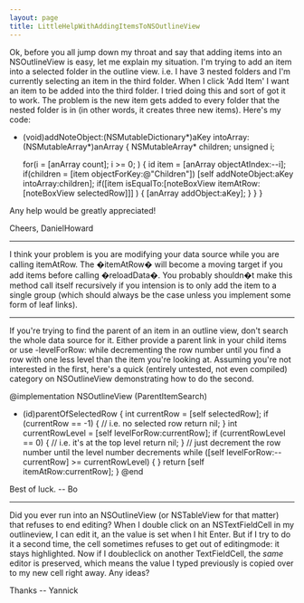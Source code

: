 ```yaml
---
layout: page
title: LittleHelpWithAddingItemsToNSOutlineView
---
```


Ok, before you all jump down my throat and say that adding items into an NSOutlineView is easy, let me explain my situation.  I'm trying to add an item into a selected folder in the outline view.  i.e. I have 3 nested folders and I'm currently selecting an item in the third folder.  When I click 'Add Item' I want an item to be added into the third folder.  I tried doing this and sort of got it to work.  The problem is the new item gets added to every folder that the nested folder is in (in other words, it creates three new items).  Here's my code:

    
- (void)addNoteObject:(NSMutableDictionary*)aKey intoArray:(NSMutableArray*)anArray {
    NSMutableArray* children;
    unsigned i;
    
    for(i = [anArray count]; i >= 0; )
    {
       id item = [anArray objectAtIndex:--i];
       if(children = [item objectForKey:@"Children"])
            [self addNoteObject:aKey intoArray:children];
       if([item isEqualTo:[noteBoxView itemAtRow:[noteBoxView selectedRow]]] ) {
            [anArray addObject:aKey];
        }
    }
}


Any help would be greatly appreciated!

Cheers, DanielHoward

----

I think your problem is you are modifying your data source while you are calling itemAtRow. The �itemAtRow� will become a moving target if you add items before calling �reloadData�. You probably shouldn�t make this method call itself recursively if you intension is to only add the item to a single group (which should always be the case unless you implement some form of leaf links). 

----

If you're trying to find the parent of an item in an outline view, don't search the whole data source for it.  Either provide a parent link in your child items  or use -levelForRow: while decrementing the row number until you find a row with one less level than the item you're looking at.  Assuming you're not interested in the first, here's a quick (entirely untested, not even compiled) category on NSOutlineView demonstrating how to do the second.
    
@implementation NSOutlineView (ParentItemSearch)
- (id)parentOfSelectedRow
{
	int currentRow = [self selectedRow];
	if (currentRow == -1) { // i.e. no selected row
		return nil;
	}
	int currentRowLevel = [self levelForRow:currentRow];
	if (currentRowLevel == 0) {
		// i.e. it's at the top level
		return nil;
	}
	// just decrement the row number until the level number decrements
	while ([self levelForRow:--currentRow] >= currentRowLevel) { }
	return [self itemAtRow:currentRow];
}
@end

Best of luck.  -- Bo

----
Did you ever run into an NSOutlineView (or NSTableView for that matter) that refuses to end editing? When I double click on an NSTextFieldCell in my outlineview, I can edit it, an the value is set when I hit Enter. But if I try to do it a second time, the cell sometimes refuses to get out of editingmode: it stays highlighted. Now if I doubleclick on another TextFieldCell, the *same* editor is preserved, which means the value I typed previously is copied over to my new cell right away.
Any ideas?

Thanks -- Yannick

